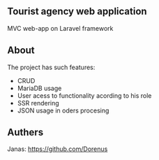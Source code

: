 
## Tourist agency web application 

MVC web-app on Laravel framework

## About

The project has such features: 

- CRUD 
- MariaDB usage
- User acess to functionality acording to his role
- SSR rendering
- JSON usage in oders procesing


## Authers

Janas: https://github.com/Dorenus


